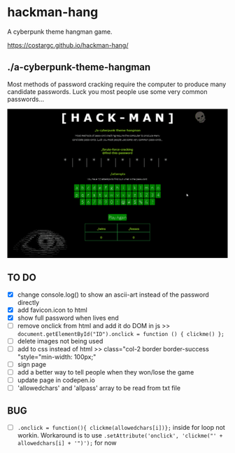 # hackman-hang

A cyberpunk theme hangman game.

https://costargc.github.io/hackman-hang/

## ./a-cyberpunk-theme-hangman

Most methods of password cracking require the computer to produce many candidate passwords. Luck you most people use some very common passwords...

![Animation](images/hackman_animation.gif)

## TO DO

- [x] change console.log() to show an ascii-art instead of the password directly
- [x] add favicon.icon to html
- [x] show full password when lives end
- [ ] remove onclick from html and add it do DOM in js >> ```document.getElementById("ID").onclick = function () { clickme() };```
- [ ] delete images not being used
- [ ] add to css instead of html >> class="col-2 border border-success "style="min-width: 100px;"
- [ ] sign page
- [ ] add a better way to tell people when they won/lose the game
- [ ] update page in codepen.io
- [ ] 'allowedchars' and 'allpass' array to be read from txt file

## BUG

- [ ] ```.onclick = function(){ clickme(allowedchars[i])};``` inside for loop not workin. Workaround is to use ```.setAttribute('onclick', 'clickme("' + allowedchars[i] + '")');``` for now
